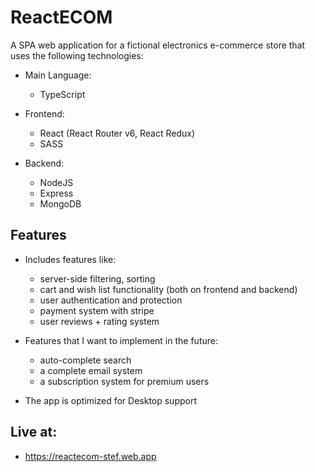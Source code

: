 # ReactECOM

A SPA web application for a fictional electronics e-commerce store that uses the following technologies:

-   Main Language:

    -   TypeScript

-   Frontend:

    -   React (React Router v6, React Redux)
    -   SASS

-   Backend:
    -   NodeJS
    -   Express
    -   MongoDB

## Features

-   Includes features like:

    -   server-side filtering, sorting
    -   cart and wish list functionality (both on frontend and backend)
    -   user authentication and protection
    -   payment system with stripe
    -   user reviews + rating system

-   Features that I want to implement in the future:

    -   auto-complete search
    -   a complete email system
    -   a subscription system for premium users

-   The app is optimized for Desktop support

## Live at:

-   https://reactecom-stef.web.app
